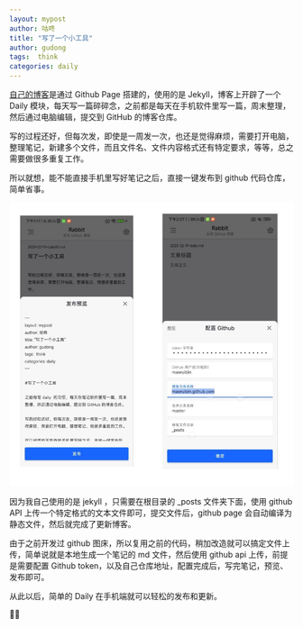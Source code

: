 ```yaml
---
layout: mypost
author: 咕咚
title: "写了一个小工具"
author: gudong
tags:  think
categories: daily
---
```


[自己的博客](https://gudong.site/)是通过 Github Page 搭建的，使用的是 Jekyll，博客上开辟了一个 Daily 模块，每天写一篇碎碎念，之前都是每天在手机软件里写一篇，周末整理，然后通过电脑编辑，提交到 GitHub 的博客仓库。

写的过程还好，但每次发，即使是一周发一次，也还是觉得麻烦，需要打开电脑，整理笔记，新建多个文件，而且文件名、文件内容格式还有特定要求，等等，总之需要做很多重复工作。

所以就想，能不能直接手机里写好笔记之后，直接一键发布到 github 代码仓库，简单省事。

![](https://raw.githubusercontent.com/maoruibin/maoruibin.github.com/master/_posts/20230219140942052.jpg)

因为我自己使用的是 jekyll ，只需要在根目录的 _posts 文件夹下面，使用 github API 上传一个特定格式的文本文件即可，提交文件后，github page 会自动编译为静态文件，然后就完成了更新博客。

由于之前开发过 github 图床，所以复用之前的代码，稍加改造就可以搞定文件上传，简单说就是本地生成一个笔记的 md 文件，然后使用 github api 上传，前提是需要配置 Github token，以及自己仓库地址，配置完成后，写完笔记，预览、发布即可。

从此以后，简单的 Daily 在手机端就可以轻松的发布和更新。

🤗🤗
